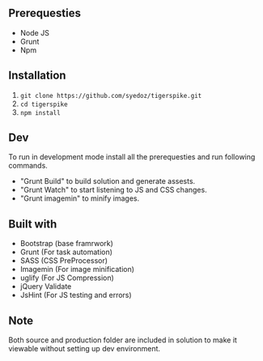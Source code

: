 ## Prerequesties

- Node JS
- Grunt
- Npm

## Installation

1. `git clone https://github.com/syedoz/tigerspike.git`
2. `cd tigerspike`
3. `npm install`

## Dev

To run in development mode install all the prerequesties and run following commands.

* "Grunt Build" to build solution and generate assests.
* "Grunt Watch" to start listening to JS and CSS changes.
* "Grunt imagemin" to minify images.


## Built with

* Bootstrap (base framrwork)
* Grunt (For task automation)
* SASS (CSS PreProcessor)
* Imagemin (For image minification)
* uglify (For JS Compression)
* jQuery Validate
* JsHint (For JS testing and errors)


## Note

Both source and production folder are included in solution to make it viewable without setting up dev environment.